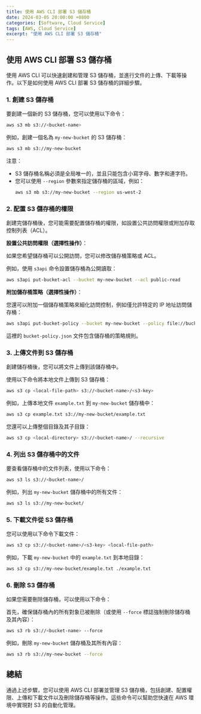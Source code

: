 ```yaml
---
title: 使用 AWS CLI 部署 S3 儲存桶
date: 2024-03-05 20:00:00 +0800
categories: [Software, Cloud Service]
tags: [AWS, Cloud Service] 
excerpt: "使用 AWS CLI 部署 S3 儲存桶"
---
```


## 使用 AWS CLI 部署 S3 儲存桶

使用 AWS CLI 可以快速創建和管理 S3 儲存桶，並進行文件的上傳、下載等操作。以下是如何使用 AWS CLI 部署 S3 儲存桶的詳細步驟。

### 1. **創建 S3 儲存桶**

要創建一個新的 S3 儲存桶，您可以使用以下命令：

```bash
aws s3 mb s3://<bucket-name>
```

例如，創建一個名為 `my-new-bucket` 的 S3 儲存桶：

```bash
aws s3 mb s3://my-new-bucket
```

注意：
- S3 儲存桶名稱必須是全局唯一的，並且只能包含小寫字母、數字和連字符。
- 您可以使用 `--region` 參數來指定儲存桶的區域，例如：
  ```bash
  aws s3 mb s3://my-new-bucket --region us-west-2
  ```

### 2. **配置 S3 儲存桶的權限**

創建完儲存桶後，您可能需要配置儲存桶的權限，如設置公共訪問權限或附加存取控制列表（ACL）。

**設置公共訪問權限（選擇性操作）**：

如果您希望儲存桶可以公開訪問，您可以修改儲存桶策略或 ACL。

例如，使用 `s3api` 命令設置儲存桶為公開讀取：

```bash
aws s3api put-bucket-acl --bucket my-new-bucket --acl public-read
```

**附加儲存桶策略（選擇性操作）**：

您還可以附加一個儲存桶策略來細化訪問控制，例如僅允許特定的 IP 地址訪問儲存桶：

```bash
aws s3api put-bucket-policy --bucket my-new-bucket --policy file://bucket-policy.json
```

這裡的 `bucket-policy.json` 文件包含儲存桶的策略規則。

### 3. **上傳文件到 S3 儲存桶**

創建儲存桶後，您可以將文件上傳到該儲存桶中。

使用以下命令將本地文件上傳到 S3 儲存桶：

```bash
aws s3 cp <local-file-path> s3://<bucket-name>/<s3-key>
```

例如，上傳本地文件 `example.txt` 到 `my-new-bucket` 儲存桶中：

```bash
aws s3 cp example.txt s3://my-new-bucket/example.txt
```

您還可以上傳整個目錄及其子目錄：

```bash
aws s3 cp <local-directory> s3://<bucket-name>/ --recursive
```

### 4. **列出 S3 儲存桶中的文件**

要查看儲存桶中的文件列表，使用以下命令：

```bash
aws s3 ls s3://<bucket-name>/
```

例如，列出 `my-new-bucket` 儲存桶中的所有文件：

```bash
aws s3 ls s3://my-new-bucket/
```

### 5. **下載文件從 S3 儲存桶**

您可以使用以下命令下載文件：

```bash
aws s3 cp s3://<bucket-name>/<s3-key> <local-file-path>
```

例如，下載 `my-new-bucket` 中的 `example.txt` 到本地目錄：

```bash
aws s3 cp s3://my-new-bucket/example.txt ./example.txt
```

### 6. **刪除 S3 儲存桶**

如果您需要刪除儲存桶，可以使用以下命令：

首先，確保儲存桶內的所有對象已被刪除（或使用 `--force` 標誌強制刪除儲存桶及其內容）：

```bash
aws s3 rb s3://<bucket-name> --force
```

例如，刪除 `my-new-bucket` 儲存桶及其所有內容：

```bash
aws s3 rb s3://my-new-bucket --force
```

## 總結

通過上述步驟，您可以使用 AWS CLI 部署並管理 S3 儲存桶，包括創建、配置權限、上傳和下載文件以及刪除儲存桶等操作。這些命令可以幫助您快速在 AWS 環境中實現對 S3 的自動化管理。

